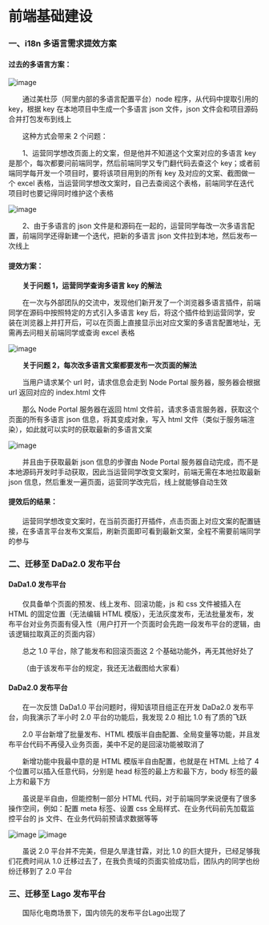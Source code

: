 # 前端基础建设

### 一、i18n 多语言需求提效方案

#### 过去的多语言方案：

![image](https://img.alicdn.com/imgextra/i2/O1CN01CxQRW91HKVenYSSO3_!!6000000000739-0-tps-2410-1828.jpg)

&emsp;&emsp;通过美杜莎（阿里内部的多语言配置平台）node 程序，从代码中提取引用的 key，根据 key 在本地项目中生成一个多语言 json 文件，json 文件会和项目源码合并打包发布到线上

&emsp;&emsp;这种方式会带来 2 个问题：

&emsp;&emsp;1、运营同学想改页面上的文案，但是他并不知道这个文案对应的多语言 key 是那个，每次都要问前端同学，然后前端同学又专门翻代码去查这个 key；或者前端同学每开发一个项目时，要将该项目用到的所有 key 及对应的文案、截图做一个 excel 表格，当运营同学想改文案时，自己去查阅这个表格，前端同学在迭代项目时也要记得同时维护这个表格

![image](https://img.alicdn.com/imgextra/i4/O1CN01XXJTLI1gJ0kwX4k4J_!!6000000004120-0-tps-2722-1810.jpg)

&emsp;&emsp;2、由于多语言的 json 文件是和源码在一起的，运营同学每改一次多语言配置，前端同学还得新建一个迭代，把新的多语言 json 文件拉到本地，然后发布一次线上

#### 提效方案：

&emsp;&emsp;**关于问题 1，运营同学查询多语言 key 的解法**

&emsp;&emsp;在一次与外部团队的交流中，发现他们新开发了一个浏览器多语言插件，前端同学在源码中按照特定的方式引入多语言 key 后，将这个插件给到运营同学，安装在浏览器上并打开后，可以在页面上直接显示出对应文案的多语言配置地址，无需再去问相关前端同学或查询 excel 表格

![image](https://img.alicdn.com/imgextra/i4/O1CN01Xe1CnS28m9C39NzaU_!!6000000007974-0-tps-3308-2158.jpg)

&emsp;&emsp;**关于问题 2，每次改多语言文案都要发布一次页面的解法**

&emsp;&emsp;当用户请求某个 url 时，请求信息会走到 Node Portal 服务器，服务器会根据 url 返回对应的 index.html 文件

&emsp;&emsp;那么 Node Portal 服务器在返回 html 文件前，请求多语言服务器，获取这个页面的所有多语言 json 信息，将其变成对象，写入 html 文件（类似于服务端渲染），如此就可以实时的获取最新的多语言文案

![image](https://img.alicdn.com/imgextra/i1/O1CN01aO1L2j21kaXAQc93o_!!6000000007023-0-tps-3308-2158.jpg)

&emsp;&emsp;并且由于获取最新 json 信息的步骤由 Node Portal 服务器自动完成，而不是本地源码开发时手动获取，因此当运营同学改变文案时，前端无需在本地拉取最新 json 信息，然后重发一遍页面，运营同学改完后，线上就能够自动生效

#### 提效后的结果：

&emsp;&emsp;运营同学想改变文案时，在当前页面打开插件，点击页面上对应文案的配置链接，在多语言平台发布文案后，刷新页面即可看到最新文案，全程不需要前端同学的参与

### 二、迁移至 DaDa2.0 发布平台

#### DaDa1.0 发布平台

&emsp;&emsp;仅具备单个页面的预发、线上发布、回滚功能，js 和 css 文件被插入在 HTML 的固定位置（无法编辑 HTML 模版），无法灰度发布，无法批量发布，发布平台对业务页面有侵入性（用户打开一个页面时会先跑一段发布平台的逻辑，由该逻辑拉取真正的页面内容）

&emsp;&emsp;总之 1.0 平台，除了能发布和回滚页面这 2 个基础功能外，再无其他好处了

&emsp;&emsp;（由于该发布平台的规定，我还无法截图给大家看）

#### DaDa2.0 发布平台

&emsp;&emsp;在一次反馈 DaDa1.0 平台问题时，得知该项目组正在开发 DaDa2.0 发布平台，向我演示了半小时 2.0 平台的功能后，我发现 2.0 相比 1.0 有了质的飞跃

&emsp;&emsp;2.0 平台新增了批量发布、HTML 模版半自由配置、全局变量等功能，并且发布平台代码不再侵入业务页面，美中不足的是回滚功能被取消了

&emsp;&emsp;新增功能中我最中意的是 HTML 模版半自由配置，也就是在 HTML 上给了 4 个位置可以插入任意代码，分别是 head 标签的最上方和最下方，body 标签的最上方和最下方

&emsp;&emsp;虽说是半自由，但能控制一部分 HTML 代码，对于前端同学来说便有了很多操作空间，例如：配置 meta 标签、设置 css 全局样式、在业务代码前先加载监控平台的 js 文件、在业务代码前预请求数据等等

![image](https://img.alicdn.com/imgextra/i1/O1CN0173YTaS1cXQlKZe1r1_!!6000000003610-0-tps-3308-2158.jpg)
![image](https://img.alicdn.com/imgextra/i1/O1CN0154wlXg1YfRDxlaQAv_!!6000000003086-0-tps-3308-2158.jpg)

&emsp;&emsp;虽说 2.0 平台并不完美，但是久旱逢甘霖，对比 1.0 的巨大提升，已经足够我们花费时间从 1.0 迁移过去了，在我负责域的页面实验成功后，团队内的同学也纷纷迁移到了 2.0 平台

### 三、迁移至 Lago 发布平台

&emsp;&emsp;国际化电商场景下，国内领先的发布平台Lago出现了
